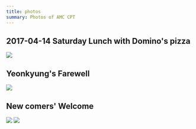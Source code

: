 ```yaml
---
title: photos
summary: Photos of AMC CPT
---
```


## 2017-04-14 Saturday Lunch with Domino's pizza 

![](http://i.imgur.com/rYS70lr.jpg)

## Yeonkyung's Farewell

![](http://i.imgur.com/2Qunjlk.jpg)

## New comers' Welcome

![](http://i.imgur.com/ezjM92J.jpg)
![](http://i.imgur.com/TZdjZwY.jpg)
